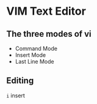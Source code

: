 # VIM Text Editor

## The three modes of vi

* Command Mode
* Insert Mode
* Last Line Mode

## Editing

`i` insert

